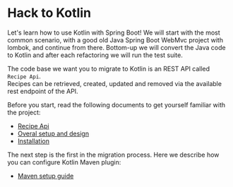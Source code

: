 # Hack to Kotlin

Let's learn how to use Kotlin with Spring Boot!
We will start with the most common scenario, with a good old Java Spring Boot WebMvc project with lombok, and continue
from there.
Bottom-up we will convert the Java code to Kotlin and after each refactoring we will run the test suite.

The code base we want you to migrate to Kotlin is an REST API called ``Recipe Api``.   
Recipes can be retrieved, created, updated and removed via the available rest endpoint of the API.

Before you start, read the following documents to get yourself familiar with the project:
- [Recipe Api](docs/SETUP_AND_DESIGN.md)
- [Overal setup and design](docs/SETUP_AND_DESIGN.md)
- [Installation](docs/INSTALLATION_GUIDE.md)

The next step is the first in the migration process. Here we describe how you can configure Kotlin Maven plugin:
- [Maven setup guide](docs/MAVEN_SETUP_GUIDE.md)
